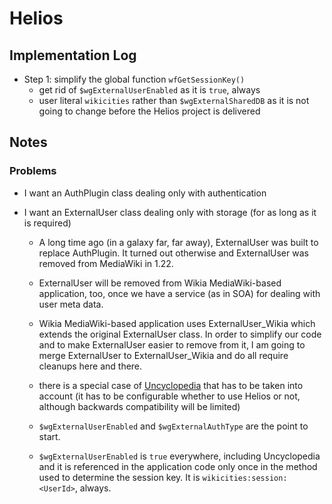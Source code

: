 # Helios #

## Implementation Log ##

* Step 1: simplify the global function `wfGetSessionKey()`
    * get rid of `$wgExternalUserEnabled` as it is `true`, always
    * user literal `wikicities` rather than `$wgExternalSharedDB` as it is not
      going to change before the Helios project is delivered

## Notes ##

### Problems ###

* I want an AuthPlugin class dealing only with authentication
* I want an ExternalUser class dealing only with storage (for as long as it is
  required)

    * A long time ago (in a galaxy far, far away), ExternalUser was built to
      replace AuthPlugin. It turned out otherwise and ExternalUser was removed
      from MediaWiki in 1.22.

    * ExternalUser will be removed from Wikia MediaWiki-based application, too,
      once we have a service (as in SOA) for dealing with user meta data.

    * Wikia MediaWiki-based application uses ExternalUser_Wikia which extends
      the original ExternalUser class. In order to simplify our code and to
      make ExternalUser easier to remove from it, I am going to merge
      ExternalUser to ExternalUser_Wikia and do all require cleanups here and
      there.

    * there is a special case of [Uncyclopedia](http://uncyclopedia.wikia.com/)
      that has to be taken into account (it has to be configurable whether to
      use Helios or not, although backwards compatibility will be limited)

    * `$wgExternalUserEnabled` and `$wgExternalAuthType` are the point to start.

    * `$wgExternalUserEnabled` is `true` everywhere, including Uncyclopedia and
      it is referenced in the application code only once in the method used to
      determine the session key. It is `wikicities:session:<UserId>`, always.
